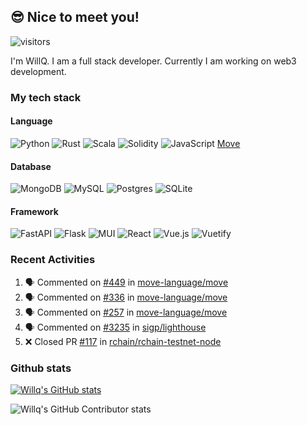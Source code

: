 ## 😎 Nice to meet you!

![visitors](https://visitor-badge.glitch.me/badge?page_id=zsluedem.zsluedem)

I'm WillQ. I am a full stack developer. Currently I am working on web3 development. 

### My tech stack

#### Language
![Python](https://img.shields.io/badge/python-3670A0?style=flat-square&logo=python&logoColor=ffdd54)
![Rust](https://img.shields.io/badge/rust-%23000000.svg?style=flat-square&logo=rust&logoColor=white)
![Scala](https://img.shields.io/badge/scala-%23DC322F.svg?style=flat-square&logo=scala&logoColor=white)
![Solidity](https://img.shields.io/badge/Solidity-%23363636.svg?style=flat-square&logo=solidity&logoColor=white)
![JavaScript](https://img.shields.io/badge/javascript-%23323330.svg?style=flat-square&logo=javascript&logoColor=%23F7DF1E)
[Move](https://github.com/move-language/move)

#### Database
![MongoDB](https://img.shields.io/badge/MongoDB-%234ea94b.svg?style=flat-square&logo=mongodb&logoColor=white)
![MySQL](https://img.shields.io/badge/mysql-%2300f.svg?style=flat-square&logo=mysql&logoColor=white)
![Postgres](https://img.shields.io/badge/postgres-%23316192.svg?style=flat-square&logo=postgresql&logoColor=white)
![SQLite](https://img.shields.io/badge/sqlite-%2307405e.svg?style=flat-square&logo=sqlite&logoColor=white)

#### Framework
![FastAPI](https://img.shields.io/badge/FastAPI-005571?style=flat-square&logo=fastapi)
![Flask](https://img.shields.io/badge/flask-%23000.svg?style=flat-square&logo=flask&logoColor=white)
![MUI](https://img.shields.io/badge/MUI-%230081CB.svg?style=flat-square&logo=mui&logoColor=white)
![React](https://img.shields.io/badge/react-%2320232a.svg?style=flat-square&logo=react&logoColor=%2361DAFB)
![Vue.js](https://img.shields.io/badge/vuejs-%2335495e.svg?style=flat-square&logo=vuedotjs&logoColor=%234FC08D)
![Vuetify](https://img.shields.io/badge/Vuetify-1867C0?style=flat-square&logo=vuetify&logoColor=AEDDFF)

### Recent Activities

<!--START_SECTION:activity-->
1. 🗣 Commented on [#449](https://github.com/move-language/move/issues/449) in [move-language/move](https://github.com/move-language/move)
2. 🗣 Commented on [#336](https://github.com/move-language/move/issues/336) in [move-language/move](https://github.com/move-language/move)
3. 🗣 Commented on [#257](https://github.com/move-language/move/issues/257) in [move-language/move](https://github.com/move-language/move)
4. 🗣 Commented on [#3235](https://github.com/sigp/lighthouse/issues/3235) in [sigp/lighthouse](https://github.com/sigp/lighthouse)
5. ❌ Closed PR [#117](https://github.com/rchain/rchain-testnet-node/pull/117) in [rchain/rchain-testnet-node](https://github.com/rchain/rchain-testnet-node)
<!--END_SECTION:activity-->

<!--START_SECTION:waka-->
<!--END_SECTION:waka-->

### Github stats

[![Willq's GitHub stats](https://github-readme-stats.vercel.app/api?username=zsluedem)](https://github.com/anuraghazra/github-readme-stats)

![Willq's GitHub Contributor stats](https://github-contributor-stats.vercel.app/api?username=zsluedem&hide=B)

